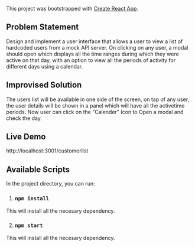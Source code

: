 This project was bootstrapped with [Create React App](https://github.com/facebook/create-react-app).

## Problem Statement
Design and implement a user interface that allows a user to view a list of hardcoded
users from a mock API server. On clicking on any user, a modal should open which displays
all the time ranges during which they were active on that day, with an option to view all the
periods of activity for different days using a calendar.

## Improvised Solution
The users list will be available in one side of the screen, on tap of any user, the user details will be shown in a panel which will have all the activetime periods.
Now user can click on the "Calender" Icon to Open a modal and check the day.

## Live Demo
http://localhost:3001/customerlist

## Available Scripts

In the project directory, you can run:

1. ### `npm install` 
This will install all the necesary dependency.

2. ### `npm start` 
This will install all the necesary dependency.